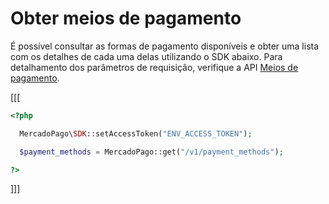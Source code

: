 # Obter meios de pagamento

É possível consultar as formas de pagamento disponíveis e obter uma lista com os detalhes de cada uma delas utilizando o SDK abaixo. Para detalhamento dos parâmetros de requisição, verifique a API [Meios de pagamento](https://www.mercadopago[FAKER][URL][DOMAIN]/developers/pt/reference/payment_methods/_payment_methods/get).

[[[
```php
<?php

  MercadoPago\SDK::setAccessToken("ENV_ACCESS_TOKEN");

  $payment_methods = MercadoPago::get("/v1/payment_methods");

?>
```
]]]